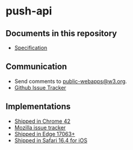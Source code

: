 push-api
=======

Documents in this repository
----------------------------

* [Specification](https://w3c.github.io/push-api/)

Communication
-------------

* Send comments to [public-webapps@w3.org](http://lists.w3.org/Archives/Public/public-webapps/).
* [Github Issue Tracker](https://github.com/w3c/push-api/issues)

Implementations
---------------

* [Shipped in Chrome 42](https://groups.google.com/a/chromium.org/forum/#!msg/blink-dev/UdGlL9PtBLo/HOZZ4sjV-QkJ)
* [Mozilla issue tracker](https://bugzilla.mozilla.org/buglist.cgi?quicksearch=push+api+component%3A%22Push+Notifications%22)
* [Shipped in Edge 17063+](https://developer.microsoft.com/en-us/microsoft-edge/platform/status/pushapi/)
* [Shipped in Safari 16.4 for iOS](https://webkit.org/blog/13878/web-push-for-web-apps-on-ios-and-ipados/)
